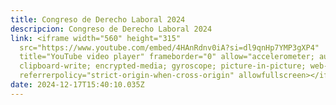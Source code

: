 ```yaml
---
title: Congreso de Derecho Laboral 2024
descripcion: Congreso de Derecho Laboral 2024
link: <iframe width="560" height="315"
  src="https://www.youtube.com/embed/4HAnRdnv0iA?si=dl9qnHp7YMP3gXP4"
  title="YouTube video player" frameborder="0" allow="accelerometer; autoplay;
  clipboard-write; encrypted-media; gyroscope; picture-in-picture; web-share"
  referrerpolicy="strict-origin-when-cross-origin" allowfullscreen></iframe>
date: 2024-12-17T15:40:10.035Z
---
```

